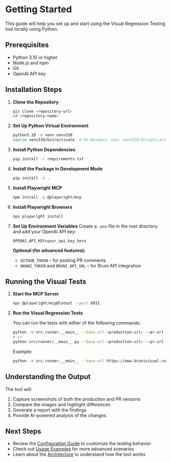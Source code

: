 # Getting Started

This guide will help you set up and start using the Visual Regression Testing tool locally using Python.

## Prerequisites

- Python 3.10 or higher
- Node.js and npm
- Git
- OpenAI API key

## Installation Steps

1. **Clone the Repository**

   ```bash
   git clone <repository-url>
   cd <repository-name>
   ```

2. **Set Up Python Virtual Environment**

   ```bash
   python3.10 -m venv venv310
   source venv310/bin/activate  # On Windows, use: venv310\Scripts\activate
   ```

3. **Install Python Dependencies**

   ```bash
   pip install -r requirements.txt
   ```

4. **Install the Package in Development Mode**

   ```bash
   pip install -e .
   ```

5. **Install Playwright MCP**

   ```bash
   npm install -g @playwright/mcp
   ```

6. **Install Playwright Browsers**

   ```bash
   npx playwright install
   ```

7. **Set Up Environment Variables**
   Create a `.env` file in the root directory and add your OpenAI API key:

   ```
   OPENAI_API_KEY=your_api_key_here
   ```

   **Optional (for advanced features):**

   - `GITHUB_TOKEN` – for posting PR comments
   - `BRUNI_TOKEN` and `BRUNI_API_URL` – for Bruni API integration

## Running the Visual Tests

1. **Start the MCP Server**

   ```bash
   npx @playwright/mcp@latest --port 8931
   ```

2. **Run the Visual Regression Tests**

   You can run the tests with either of the following commands:

   ```bash
   python -m src.runner.__main__ --base-url <production-url> --pr-url <pull-request-url>
   # or
   python src/runner/__main__.py --base-url <production-url> --pr-url <pull-request-url>
   ```

   Example:

   ```bash
   python -m src.runner.__main__ --base-url https://www.brunivisual.com/ --pr-url https://bruni-website-git-changefoo-nevinbuilds.vercel.app/
   ```

## Understanding the Output

The tool will:

1. Capture screenshots of both the production and PR versions
2. Compare the images and highlight differences
3. Generate a report with the findings
4. Provide AI-powered analysis of the changes

## Next Steps

- Review the [Configuration Guide](configuration.md) to customize the testing behavior
- Check out [Usage Examples](usage-examples.md) for more advanced scenarios
- Learn about the [Architecture](architecture.md) to understand how the tool works
